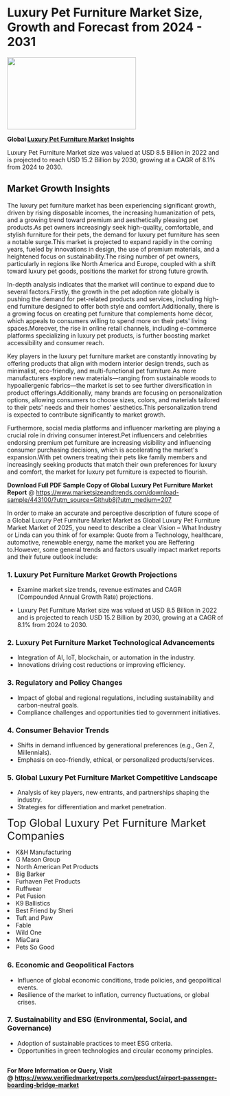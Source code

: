 <H1>Luxury Pet Furniture Market Size, Growth and Forecast from 2024 - 2031</H1><img class="aligncenter size-medium wp-image-584254" src="https://thirdeyenews.in/wp-content/uploads/2024/09/Global-Market-Research-300x168.jpeg" alt="" width="300" height="168" /><p><strong>Global&nbsp;<a href="https://www.marketsizeandtrends.com/download-sample/443100/?utm_source=Github8j?utm_medium=207">Luxury Pet Furniture Market</a> Insights</strong></p><p>Luxury Pet Furniture Market size was valued at USD 8.5 Billion in 2022 and is projected to reach USD 15.2 Billion by 2030, growing at a CAGR of 8.1% from 2024 to 2030.</p><p><h2>Market Growth Insights</h2> <p>The luxury pet furniture market has been experiencing significant growth, driven by rising disposable incomes, the increasing humanization of pets, and a growing trend toward premium and aesthetically pleasing pet products.As pet owners increasingly seek high-quality, comfortable, and stylish furniture for their pets, the demand for luxury pet furniture has seen a notable surge.This market is projected to expand rapidly in the coming years, fueled by innovations in design, the use of premium materials, and a heightened focus on sustainability.The rising number of pet owners, particularly in regions like North America and Europe, coupled with a shift toward luxury pet goods, positions the market for strong future growth.</p> <p>In-depth analysis indicates that the market will continue to expand due to several factors.Firstly, the growth in the pet adoption rate globally is pushing the demand for pet-related products and services, including high-end furniture designed to offer both style and comfort.Additionally, there is a growing focus on creating pet furniture that complements home décor, which appeals to consumers willing to spend more on their pets' living spaces.Moreover, the rise in online retail channels, including e-commerce platforms specializing in luxury pet products, is further boosting market accessibility and consumer reach.</p> <p>Key players in the luxury pet furniture market are constantly innovating by offering products that align with modern interior design trends, such as minimalist, eco-friendly, and multi-functional pet furniture.As more manufacturers explore new materials—ranging from sustainable woods to hypoallergenic fabrics—the market is set to see further diversification in product offerings.Additionally, many brands are focusing on personalization options, allowing consumers to choose sizes, colors, and materials tailored to their pets' needs and their homes' aesthetics.This personalization trend is expected to contribute significantly to market growth.</p> <p>Furthermore, social media platforms and influencer marketing are playing a crucial role in driving consumer interest.Pet influencers and celebrities endorsing premium pet furniture are increasing visibility and influencing consumer purchasing decisions, which is accelerating the market's expansion.With pet owners treating their pets like family members and increasingly seeking products that match their own preferences for luxury and comfort, the market for luxury pet furniture is expected to flourish.</p> <p><span class=""><strong>Download Full PDF Sample Copy of Global Luxury Pet Furniture Market Report</strong> @ <a href="https://www.marketsizeandtrends.com/download-sample/443100/?utm_source=Github8j?utm_medium=207" target="_blank">https://www.marketsizeandtrends.com/download-sample/443100/?utm_source=Github8j?utm_medium=207</a></span></p><p>In order to make an accurate and perceptive description of future scope of a Global&nbsp;Luxury Pet Furniture Market Market as Global&nbsp;Luxury Pet Furniture Market Market of 2025, you need to describe a clear Vision &ndash; What Industry or Linda can you think of for example: Quote from a Technology, healthcare, automotive, renewable energy, name the market you are Reffering to.However, some general trends and factors usually impact market reports and their future outlook include:</p><h3>1.&nbsp;<strong>Luxury Pet Furniture Market Growth Projections</strong></h3><ul><li>Examine market size trends, revenue estimates and CAGR (Compounded Annual Growth Rate) projections.</li><li><p>Luxury Pet Furniture Market size was valued at USD 8.5 Billion in 2022 and is projected to reach USD 15.2 Billion by 2030, growing at a CAGR of 8.1% from 2024 to 2030.</p></li></ul><h3>2.&nbsp;<strong>Luxury Pet Furniture Market Technological Advancements</strong></h3><ul><li>Integration of AI, IoT, blockchain, or automation in the industry.</li><li>Innovations driving cost reductions or improving efficiency.</li></ul><h3>3.&nbsp;<strong>Regulatory and Policy Changes</strong></h3><ul><li>Impact of global and regional regulations, including sustainability and carbon-neutral goals.</li><li>Compliance challenges and opportunities tied to government initiatives.</li></ul><h3>4.&nbsp;<strong>Consumer Behavior Trends</strong></h3><ul><li>Shifts in demand influenced by generational preferences (e.g., Gen Z, Millennials).</li><li>Emphasis on eco-friendly, ethical, or personalized products/services.</li></ul><h3>5.&nbsp;<strong>Global Luxury Pet Furniture Market Competitive Landscape</strong></h3><ul><li>Analysis of key players, new entrants, and partnerships shaping the industry.</li><li>Strategies for differentiation and market penetration.</li></ul><p data-pm-slice="1 1 []"><span style="color: inherit; font-family: inherit; font-size: 25px;">Top Global Luxury Pet Furniture Market Companies</span></p><div class="" data-test-id=""><p><li>K&H Manufacturing</li><li> G Mason Group</li><li> North American Pet Products</li><li> Big Barker</li><li> Furhaven Pet Products</li><li> Ruffwear</li><li> Pet Fusion</li><li> K9 Ballistics</li><li> Best Friend by Sheri</li><li> Tuft and Paw</li><li> Fable</li><li> Wild One</li><li> MiaCara</li><li> Pets So Good</li></p></div><h3>6.&nbsp;<strong>Economic and Geopolitical Factors</strong></h3><ul><li>Influence of global economic conditions, trade policies, and geopolitical events.</li><li>Resilience of the market to inflation, currency fluctuations, or global crises.</li></ul><h3>7.&nbsp;<strong>Sustainability and ESG (Environmental, Social, and Governance)</strong></h3><ul><li>Adoption of sustainable practices to meet ESG criteria.</li><li>Opportunities in green technologies and circular economy principles.</li></ul><h2><strong style="font-size: 14px;">For More Information or Query, Visit @&nbsp;</strong><a style="background-color: #ffffff; font-size: 14px;" href="https://www.marketsizeandtrends.com/report/luxury-pet-furniture-market/" target="_blank">https://www.verifiedmarketreports.com/product/airport-passenger-boarding-bridge-market</a></h2>
